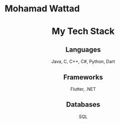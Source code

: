 # Mohamad Wattad 

<h1 align="center">My Tech Stack</h1>

<h2 align="center">Languages</h2>
<p align="center">
  Java, C, C++, C#, Python, Dart
</p>

<h2 align="center">Frameworks</h2>
<p align="center">
  Flutter, .NET
</p>

<h2 align="center">Databases</h2>
<p align="center">
  SQL
</p>

